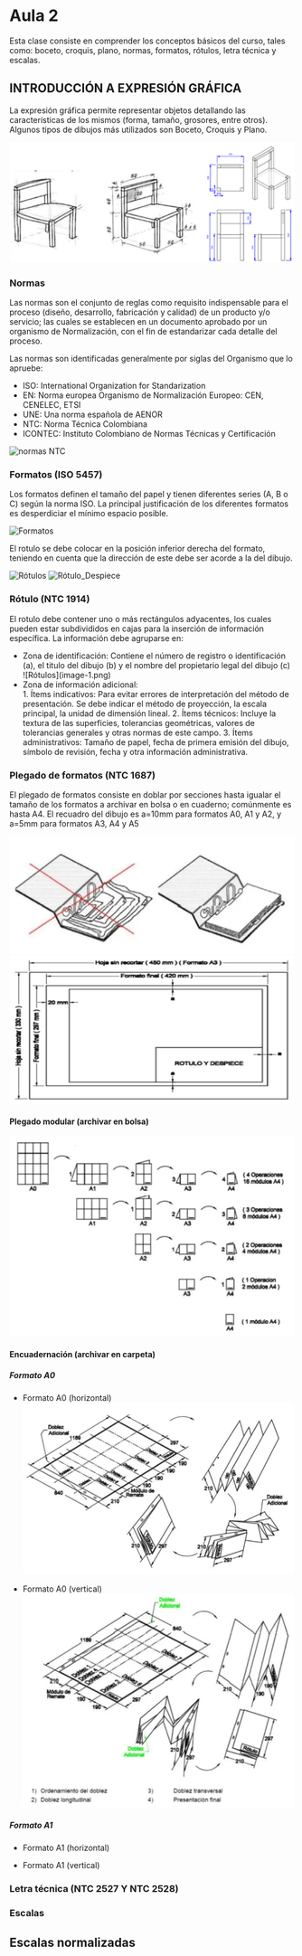 <h1>Aula 2</h1>

Esta clase consiste en comprender los conceptos básicos del curso, tales como: boceto, croquis, plano, normas, formatos, rótulos, letra técnica y escalas.

<h2>INTRODUCCIÓN A EXPRESIÓN GRÁFICA</h2>

La expresión gráfica permite representar objetos detallando las características de los mismos (forma, tamaño, grosores, entre otros). Algunos tipos de dibujos más utilizados son Boceto, Croquis y Plano.

![Boceto, croquis y plano](image.png)

<h3>Normas</h3>

Las normas son el conjunto de reglas como requisito indispensable para el proceso (diseño, desarrollo, fabricación y calidad) de un producto y/o servicio; las cuales se establecen en un documento aprobado por un organismo de Normalización, con el fin de estandarizar cada detalle del proceso.

Las normas son identificadas generalmente por siglas del Organismo que lo apruebe: 

<ul>
	<li>ISO: International Organization for Standarization</li>
    <li>EN: Norma europea Organismo de Normalización Europeo: CEN, CENELEC, ETSI</li>
    <li>UNE: Una norma española de AENOR</li>
    <li>NTC: Norma Técnica Colombiana</li>
    <li>ICONTEC: Instituto Colombiano de Normas Técnicas y Certificación</li>
</ul>

<img src="https://image3.slideserve.com/5535840/normas-t-cnicas-colombianas-ntc1-l.jpg" alt="normas NTC" caption="Hola"/>

<h3>Formatos (ISO 5457)</h3>

Los formatos definen el tamaño del papel y tienen diferentes series (A, B o C) según la norma ISO. La principal justificación de los diferentes formatos es desperdiciar el mínimo espacio posible.

<img src="https://mvblog.me/wp-content/uploads/2012/04/formatoserieA.jpg" alt="Formatos" caption="Hola"/>

El rotulo se debe colocar en la posición inferior derecha del formato, teniendo en cuenta que la dirección de este debe ser acorde a la del dibujo.

<img src="https://iessantabarbara.es/departamentos/fisica/tecnologia/webquest/cotas/Refuerzo/dibujos/nor5.GIF" alt="Rótulos" caption="Hola"/>

<img src="http://dibujotecnico.ramondelaguila.com/normalizacion/casillero_archivos/image001.png" alt="Rótulo_Despiece" caption="Hola"/>




<h3>Rótulo (NTC 1914)</h3>

El rotulo debe contener uno o más rectángulos adyacentes, los cuales pueden estar subdivididos en cajas para la inserción de información específica. La información debe agruparse en:

<ul>
	<li>Zona de identificación: Contiene el número de registro o identificación (a), el titulo del dibujo (b) y el nombre del propietario legal del dibujo (c)</li>
    ![Rótulos](image-1.png)
    <li>Zona de información adicional:</li>
        1. Ítems indicativos: Para evitar errores de interpretación del método de presentación. Se debe indicar el método de proyección, la escala principal, la unidad de dimensión lineal.
        2. Ítems técnicos: Incluye la textura de las superficies, tolerancias geométricas, valores de tolerancias generales y otras normas de este campo.
        3. Ítems administrativos: Tamaño de papel, fecha de primera emisión del dibujo, símbolo de revisión, fecha y otra información administrativa.
</ul>

<h3>Plegado de formatos (NTC 1687)</h3>

El plegado de formatos consiste en doblar por secciones hasta igualar el tamaño de los formatos a archivar en bolsa o en cuaderno; comúnmente es hasta A4. El recuadro del dibujo es a=10mm para formatos A0, A1 y A2, y a=5mm para formatos A3, A4 y A5

![plegado](image-2.png)
![Margenesformato](image-3.png)

<h4>Plegado modular (archivar en bolsa)</h4>

![plegado modular](image-4.png)

<h4>Encuadernación (archivar en carpeta)</h4>

<h5>Formato A0</h5>

- Formato A0 (horizontal)
![plegado A0 horizontal](image-5.png)

- Formato A0 (vertical)
![plegado A0 vertical](image-6.png)

<h5>Formato A1</h5>

- Formato A1 (horizontal)

- Formato A1 (vertical)



<h4></h4>
<h4></h4>
<h4></h4>
<h4></h4>
<h4></h4>




<h3>Letra técnica (NTC 2527 Y NTC 2528)</h3>

<h3>Escalas</h3>

<h2>Escalas normalizadas</h2>



